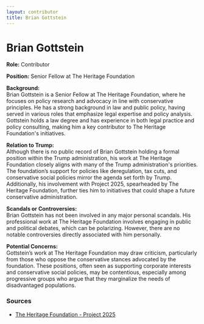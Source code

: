 ```yaml
---
layout: contributor
title: Brian Gottstein
---
```


# Brian Gottstein

**Role:** Contributor

**Position:** Senior Fellow at The Heritage Foundation

**Background:**  
Brian Gottstein is a Senior Fellow at The Heritage Foundation, where he focuses on policy research and advocacy in line with conservative principles. He has a strong background in law and public policy, having served in various roles that emphasize legal expertise and policy analysis. Gottstein holds a law degree and has experience in both legal practice and policy consulting, making him a key contributor to The Heritage Foundation's initiatives.

**Relation to Trump:**  
Although there is no public record of Brian Gottstein holding a formal position within the Trump administration, his work at The Heritage Foundation closely aligns with many of the Trump administration's priorities. The foundation’s support for policies like deregulation, tax cuts, and conservative social policies mirror the agenda set forth by Trump. Additionally, his involvement with Project 2025, spearheaded by The Heritage Foundation, further ties him to initiatives that could shape a future conservative administration.

**Scandals or Controversies:**  
Brian Gottstein has not been involved in any major personal scandals. His professional work at The Heritage Foundation involves engaging in public and political debates, which can be polarizing. However, there are no notable controversies directly associated with him personally.

**Potential Concerns:**  
Gottstein’s work at The Heritage Foundation may draw criticism, particularly from those who oppose the conservative stances advocated by the foundation. These positions, often seen as supporting corporate interests and conservative social policies, may be contentious, especially among progressive groups who argue that they marginalize the needs of disadvantaged populations.

### Sources
- [The Heritage Foundation - Project 2025](https://www.heritage.org/press/project-2025-continues-grow-60-partners-preparing-next-presidential-administration)
